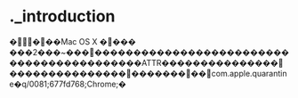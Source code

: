# .\_introduction

����Mac OS X ���� ���2���\~���������������������������������������������ATTR���������������������������������������com.apple.quarantine�q/0081;677fd768;Chrome;�
